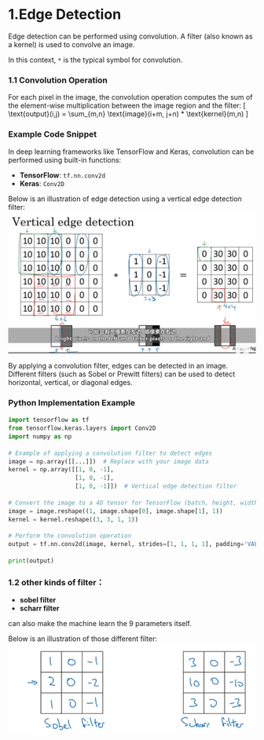 # 1.Edge Detection

Edge detection can be performed using convolution. A filter (also known as a kernel) is used to convolve an image.

In this context, `*` is the typical symbol for convolution.

### 1.1 Convolution Operation

For each pixel in the image, the convolution operation computes the sum of the element-wise multiplication between the image region and the filter:
\[
\text{output}(i,j) = \sum_{m,n} \text{image}(i+m, j+n) * \text{kernel}(m,n)
\]

### Example Code Snippet

In deep learning frameworks like TensorFlow and Keras, convolution can be performed using built-in functions:

- **TensorFlow**: `tf.nn.conv2d`
- **Keras**: `Conv2D`

Below is an illustration of edge detection using a vertical edge detection filter:
![Edge Detection Example](images\edged.png)

By applying a convolution filter, edges can be detected in an image. Different filters (such as Sobel or Prewitt filters) can be used to detect horizontal, vertical, or diagonal edges.

### Python Implementation Example

```python
import tensorflow as tf
from tensorflow.keras.layers import Conv2D
import numpy as np

# Example of applying a convolution filter to detect edges
image = np.array([[...]])  # Replace with your image data
kernel = np.array([[1, 0, -1],
                   [1, 0, -1],
                   [1, 0, -1]])  # Vertical edge detection filter

# Convert the image to a 4D tensor for TensorFlow (batch, height, width, channels)
image = image.reshape((1, image.shape[0], image.shape[1], 1))
kernel = kernel.reshape((3, 3, 1, 1))

# Perform the convolution operation
output = tf.nn.conv2d(image, kernel, strides=[1, 1, 1, 1], padding='VALID')

print(output)
```
### 1.2 other kinds of filter：
- **sobel filter**
- **scharr filter**

can also make the machine learn the 9 parameters itself.

Below is an illustration of those different filter:
![Edge Filter Example](images\edged2.png)
